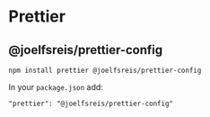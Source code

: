 # Prettier

## @joelfsreis/prettier-config


```
npm install prettier @joelfsreis/prettier-config
```

In your `package.json` add:

```
"prettier": "@joelfsreis/prettier-config"
```
